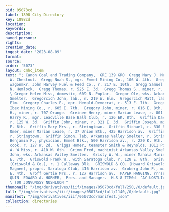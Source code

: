 ```yaml
---
pid: 05073cd
label: 1898 City Directory
key: 1898cd
location: 
keywords: 
description: 
named_persons: 
rights: 
creation_date: 
ingest_date: '2023-08-09'
format: 
source: 
order: '5073'
layout: cmhc_item
text: "; Canon Coal and Trading Company,  GRE 139 GRO  Gregg Mary J. Mrs., r. 331
  W. Chestnut.  Gregg Noah S., mgr. Emmet Mining Co., 106 W. 4th.  Gregg Robert O.,
  wagonmkr. John Harvey Fuel & Feed Co., r. 217 E. 10th.  Gregg Samuel W., r. 114
  N. Hemlock.  Gregg Thomas, r. 525 E. 3d.  Gregg Thomas S., miner, r. 525 E. 3d.
  \ Gregor Helen Miss, domestic, 609 N. Poplar.  Gregor Ole, wks. Arkansas Valley
  Smelter.  Gregorcich John, lab., r. 219 W. Elm.  Gregorcich Matt, lab., r. 219 W.
  Elm.  Gregory Charles E., opr. Herald-Democrat, r. 513 E. 7th.  Gregory James, miner
  Ibex Mining Co., r. 605 E. 7th.  Gregory John, miner, r. 616 E. 8th.  Gregory John
  H., miner, r. 707 Orange.  Greiner Henry, miner Marian Lease, r. 801 E. 7th.  Grier
  Harry R., mgr. Leadville Base Ball Club, r. 126 EK. 8th.  Griffin David L., mining,
  r. 125 W. 3d.  Griffin John, miner, r. 321 E. 3d.  Griffin Joseph, miner, bds. 708
  E. 6th.  Griffin Mary Mrs., r. Stringtown.  Griffin Michael, r. 330 E. 6th.  Griffin
  Omer, miner Marian Lease, r. 37 Union Btk., 425 Harrison av.  Griffin Patrick, lab.,
  r. Stringtown.  Griffin Simon, lab. Arkansas Valley Smelter, r. Stringtown.  Griffith
  Benjamin F., physician, Emmet Blk., 500 Harrison av., r. 220 K. 9th.  Griffith B.,
  cook, r. 127 W. 2d.  Griggs Homer, teamster Smith & Reynolds, 1011 Poplar.  Grimes
  A. W Miss, r. 410 W. 6th.  Grimm Fred, machinist Arkansas Valley Smelter.  Grinder
  John, wks. Arkansas Valley Smelter.  Gristy W. W., miner Mahala Mining Co., r. 231
  E. 7th.  Griswold Frank W., with Saratoga Club, r. 128 E. 8th.  Griswold Howard
  (Griswold & Co.), r. 1 Callaway Blk.  GRISWOLD & CO. (Howard Griswold and B. J.
  Magnee), proprs. Saratoga Club, 416 Harrison av.  Groberg John P., miner, r. 508
  E. 4th.  Groff Gertie Mrs., r. 127 Harrison av.  PAPER HANGING, rrrssteexr J, J,
  QUIN  EDWARD A. HORNER,  Pres. and Manager.  HLS 8 TIM0d  ‘AY UOSTLIVA FIC ‘SINIDV
  \ (00 JONVUNSSY NUSHLUON "
thumbnail: "/img/derivatives/iiif/images/05073cd/full/250,/0/default.jpg"
full: "/img/derivatives/iiif/images/05073cd/full/1140,/0/default.jpg"
manifest: "/img/derivatives/iiif/05073cd/manifest.json"
collection: directories
---
```

